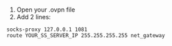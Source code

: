 #

1. Open your .ovpn file
2. Add 2 lines:

```
socks-proxy 127.0.0.1 1081
route YOUR_SS_SERVER_IP 255.255.255.255 net_gateway
```
